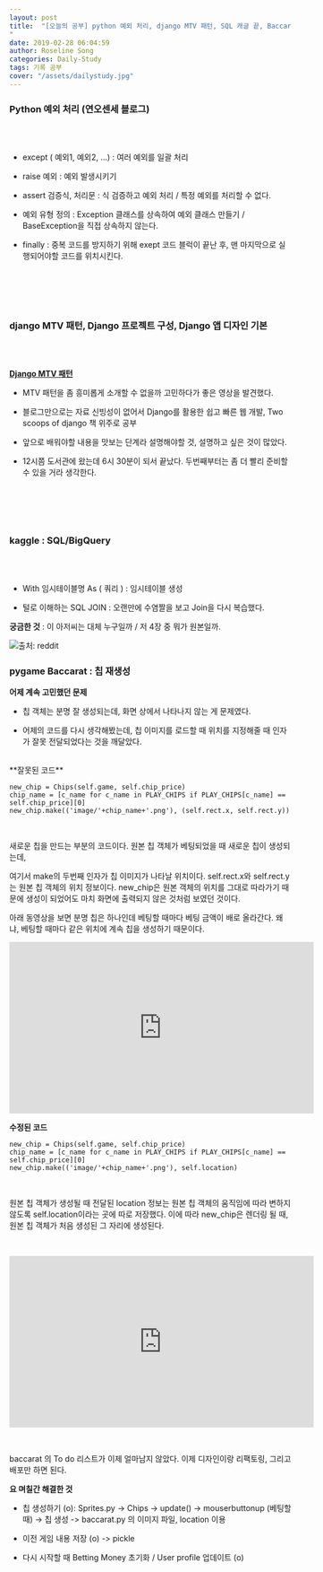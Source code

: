 ```yaml
---
layout: post
title:  "[오늘의 공부] python 예외 처리, django MTV 패턴, SQL 캐글 끝, Baccarat(pygame)
"
date: 2019-02-28 06:04:59
author: Roseline Song
categories: Daily-Study
tags: 기록 공부
cover: "/assets/dailystudy.jpg"
---
```



### Python 예외 처리 (연오센세 블로그)

<br>​​

- except ( 예외1, 예외2, ...) : 여러 예외를 일괄 처리

- raise 예외 : 예외 발생시키기

- assert 검증식, 처리문 : 식 검증하고 예외 처리 / 특정 예외를 처리할 수 없다.

- 예외 유형 정의 : Exception 클래스를 상속하여 예외 클래스 만들기 / BaseException을 직접 상속하지 않는다.

- finally : 중복 코드를 방지하기 위해 exept 코드 블럭이 끝난 후, 맨 마지막으로 실행되어야할 코드를 위치시킨다. 

​

<br>​
​

### django MTV 패턴, Django 프로젝트 구성, Django 앱 디자인 기본 

<br>​​


**[Django MTV 패턴](https://djangohy.github.io/MTV)**

 

- MTV 패턴을 좀 흥미롭게 소개할 수 없을까 고민하다가 좋은 영상을 발견했다.

- 블로그만으로는 자료 신빙성이 없어서 Django를 활용한 쉽고 빠른 웹 개발, Two scoops of django 책 위주로 공부

- 앞으로 배워야할 내용을 맛보는 단계라 설명해야할 것, 설명하고 싶은 것이 많았다.

- 12시쯤 도서관에 왔는데 6시 30분이 되서 끝났다. 두번째부터는 좀 더 빨리 준비할 수 있을 거라 생각한다.

​

<br>​
​

### kaggle : SQL/BigQuery

<br>​

- With 임시테이블명 As ( 쿼리 ) : 임시테이블 생성 

- 털로 이해하는 SQL JOIN : 오랜만에 수염짤을 보고 Join을 다시 복습했다. 

**궁금한 것** : 이 아저씨는 대체 누구일까 / 저 4장 중 뭐가 원본일까. 


<img src="https://postfiles.pstatic.net/MjAxOTAzMDNfMTAy/MDAxNTUxNjE2MzcyOTE2.rV6rqlo1VNRqtTApH8AzAGeBlon6CDLtIabyTSbpvo4g.TyMyxsnMOQiuWJkz46aXnWdL10oGVHON-0lhsyDrMfEg.JPEG.guseod24/beard.jpg?type=w966" title="출처: reddit">


### pygame Baccarat : 칩 재생성

**어제 계속 고민했던 문제**

- 칩 객체는 분명 잘 생성되는데, 화면 상에서 나타나지 않는 게 문제였다. 

- 어제의 코드를 다시 생각해봤는데, 칩 이미지를 로드할 때 위치를 지정해줄 때 인자가 잘못 전달되었다는 것을 깨달았다.

<br>
​
**잘못된 코드**

```
new_chip = Chips(self.game, self.chip_price)
chip_name = [c_name for c_name in PLAY_CHIPS if PLAY_CHIPS[c_name] == self.chip_price][0] 
new_chip.make(('image/'+chip_name+'.png'), (self.rect.x, self.rect.y))
```

<br>

새로운 칩을 만드는 부분의 코드이다.  원본 칩 객체가 베팅되었을 때 새로운 칩이 생성되는데, 

여기서 make의 두번째 인자가 칩 이미지가 나타날 위치이다. self.rect.x와 self.rect.y 는 원본 칩 객체의 위치 정보이다. new_chip은 원본 객체의 위치를 그대로 따라가기 때문에 생성이 되었어도 마치 화면에 출력되지 않은 것처럼 보였던 것이다. 

아래 동영상을 보면 분명 칩은 하나인데 베팅할 때마다 베팅 금액이 배로 올라간다. 왜냐, 베팅할 때마다 같은 위치에 계속 칩을 생성하기 때문이다.

<iframe width="544" height="306" src="https://serviceapi.nmv.naver.com/flash/convertIframeTag.nhn?vid=2C4920EE40D16AF39F9D185158158FA1F14E&outKey=V123c70bdee972fe9df49021dc9e8493b2099c395fdc0c83f2284021dc9e8493b2099" frameborder="no" scrolling="no" title="NaverVideo" allow="autoplay; gyroscope; accelerometer; encrypted-media" allowfullscreen></iframe>

<br>

**수정된 코드**

```
new_chip = Chips(self.game, self.chip_price)
chip_name = [c_name for c_name in PLAY_CHIPS if PLAY_CHIPS[c_name] == self.chip_price][0] 
new_chip.make(('image/'+chip_name+'.png'), self.location)
```

<br>

원본 칩 객체가 생성될 때 전달된 location 정보는 원본 칩 객체의 움직임에 따라 변하지 않도록 self.location이라는 곳에 따로 저장했다. 이에 따라 new_chip은 렌더링 될 때, 원본 칩 객체가 처음 생성된 그 자리에 생성된다.

​<br>

<iframe width="544" height="306" src="https://serviceapi.nmv.naver.com/flash/convertIframeTag.nhn?vid=0EF728C6B9B38CF04A30062E833F97B7DA2E&outKey=V129807003db0c57eac85094d0787416655bfbbcd6407ffceb689094d0787416655bf" frameborder="no" scrolling="no" title="NaverVideo" allow="autoplay; gyroscope; accelerometer; encrypted-media" allowfullscreen></iframe>

​<br>


baccarat 의 To do 리스트가 이제 얼마남지 않았다. 이제 디자인이랑 리팩토링, 그리고 배포만 하면 된다. 

**요 며칠간 해결한 것**

- 칩 생성하기 (o): Sprites.py -> Chips -> update() -> mouserbuttonup (베팅할 때) -> 칩 생성 -> baccarat.py 의 이미지 파일, location 이용 

- 이전 게임 내용 저장 (o) -> pickle

- 다시 시작할 때 Betting Money 초기화 / User profile 업데이트 (o)